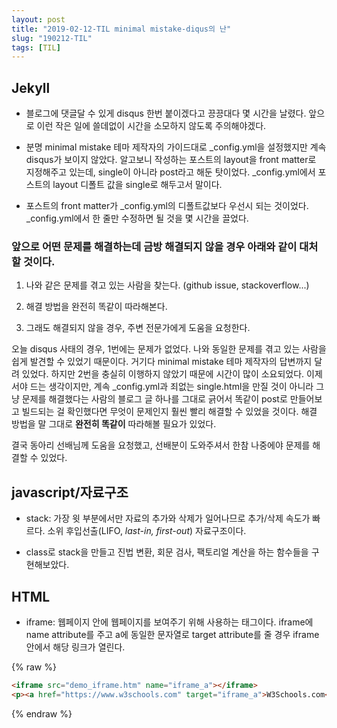 ```yaml
---
layout: post
title: "2019-02-12-TIL minimal mistake-diqus의 난"
slug: "190212-TIL"
tags: [TIL]
---
```


## Jekyll

* 블로그에 댓글달 수 있게 disqus 한번 붙이겠다고 끙끙대다 몇 시간을 날렸다. 앞으로 이런 작은 일에 쓸데없이 시간을 소모하지 않도록 주의해야겠다.  

* 분명 minimal mistake 테마 제작자의 가이드대로 _config.yml을 설정했지만 계속 disqus가 보이지 않았다. 알고보니 작성하는 포스트의 layout을 front matter로 지정해주고 있는데, single이 아니라 post라고 해둔 탓이었다. _config.yml에서 포스트의 layout 디폴트 값을 single로 해두고서 말이다.  

* 포스트의 front matter가 _config.yml의 디폴트값보다 우선시 되는 것이었다. _config.yml에서 한 줄만 수정하면 될 것을 몇 시간을 끌었다. 

### 앞으로 어떤 문제를 해결하는데 금방 해결되지 않을 경우 아래와 같이 대처할 것이다.

1. 나와 같은 문제를 겪고 있는 사람을 찾는다. (github issue, stackoverflow...)

2. 해결 방법을 완전히 똑같이 따라해본다. 

3. 그래도 해결되지 않을 경우, 주변 전문가에게 도움을 요청한다.  

오늘 disqus 사태의 경우, 1번에는 문제가 없었다. 나와 동일한 문제를 겪고 있는 사람을 쉽게 발견할 수 있었기 때문이다. 거기다 minimal mistake 테마 제작자의 답변까지 달려 있었다. 하지만 2번을 충실히 이행하지 않았기 때문에 시간이 많이 소요되었다. 이제서야 드는 생각이지만, 계속 _config.yml과 죄없는 single.html을 만질 것이 아니라 그냥 문제를 해결했다는 사람의 블로그 글 하나를 그대로 긁어서 똑같이 post로 만들어보고 빌드되는 걸 확인했다면 무엇이 문제인지 훨씬 빨리 해결할 수 있었을 것이다. 해결 방법을 말 그대로 **완전히 똑같이** 따라해볼 필요가 있었다.     

결국 동아리 선배님께 도움을 요청했고, 선배분이 도와주셔서 한참 나중에야 문제를 해결할 수 있었다.  


## javascript/자료구조

* stack: 가장 윗 부분에서만 자료의 추가와 삭제가 일어나므로 추가/삭제 속도가 빠르다. 소위 후입선출(LIFO, *last-in, first-out*) 자료구조이다.  

* class로 stack을 만들고 진법 변환, 회문 검사, 팩토리얼 계산을 하는 함수들을 구현해보았다. 


## HTML  

* iframe: 웹페이지 안에 웹페이지를 보여주기 위해 사용하는 태그이다. 
iframe에 name attribute를 주고 a에 동일한 문자열로 target attribute를 줄 경우 iframe 안에서 해당 링크가 열린다.

{% raw %}
```html
<iframe src="demo_iframe.htm" name="iframe_a"></iframe>
<p><a href="https://www.w3schools.com" target="iframe_a">W3Schools.com</a></p>
```
{% endraw %}












